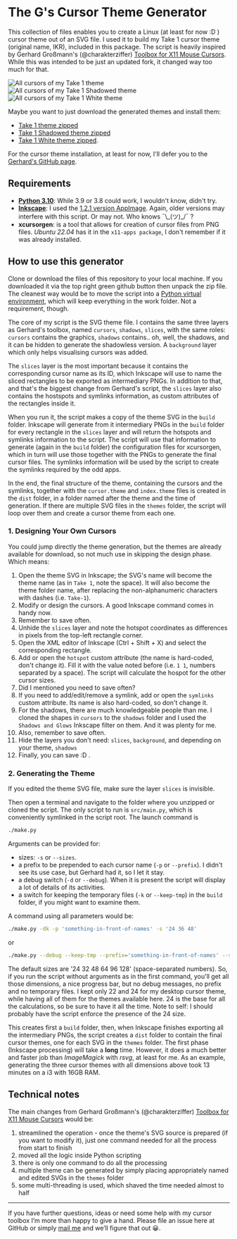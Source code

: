 # The G's Cursor Theme Generator

This collection of files enables you to create a Linux (at least for now :D ) cursor theme out of an SVG file. I used it to build my Take 1 cursor theme (original name, IKR), included in this package. The script is heavily inspired by Gerhard Großmann's (@charakterziffer) [Toolbox for X11 Mouse Cursors](https://github.com/charakterziffer/cursor-toolbox). While this was intended to be just an updated fork, it changed way too much for that.

![All cursors of my Take 1 theme](doc/preview-take-1.png)
![All cursors of my Take 1 Shadowed theme](doc/preview-take-1-shadowed.png)
![All cursors of my Take 1 White theme](doc/preview-take-1-white.png)

Maybe you want to just download the generated themes and install them:
- [Take 1 theme zipped](export/take-1-2022-08-18-154638.zip)
- [Take 1 Shadowed theme zipped](export/take-1-shadowed-2022-08-18-154235.zip)
- [Take 1 White theme zipped](export/take-1-white-2022-08-18-155029.zip).

For the cursor theme installation, at least for now, I'll defer you to the [Gerhard's GitHub page](https://github.com/charakterziffer/cursor-toolbox#install).

## Requirements

* [**Python 3.10**](https://www.python.org/): While 3.9 or 3.8 could work, I wouldn't know, didn't try.
* [**Inkscape**](https://inkscape.org/): I used the [1.2.1 version AppImage](https://inkscape.org/release/inkscape-1.2.1/gnulinux/appimage/). Again, older versions may interfere with this script. Or may not. Who knows ¯\\\_(ツ)\_/¯ ?
* **xcursorgen**: is a tool that allows for creation of cursor files from PNG files. *Ubuntu 22.04* has it in the `x11-apps package`, I don't remember if it was already installed.

## How to use this generator

Clone or download the files of this repository to your local machine. If you downloaded it via the top right green github button then unpack the zip file. The cleanest way would be to move the script into a [Python virtual environment](https://realpython.com/python-virtual-environments-a-primer/), which will keep everything in the work folder. Not a requirement, though.

The core of my script is the SVG theme file. I contains the same three layers as Gerhard's toolbox, named `cursors`, `shadows`, `slices`, with the same roles: `cursors` contains the graphics, `shadows` contains.. oh, well, the shadows, and it can be hidden to generate the shadowless version. A `background` layer which only helps visualising cursors was added.

The `slices` layer is the most important because it contains the corresponding cursor name as its ID, which Inkscape will use to name the sliced rectangles to be exported as intermediary PNGs. In addition to that, and that's the biggest change from Gerhard's script, the `slices` layer also contains the hostspots and symlinks information, as custom attributes of the rectangles inside it.

When you run it, the script makes a copy of the theme SVG in the `build` folder. Inkscape will generate from it intermediary PNGs in the `build` folder for every rectangle in the `slices` layer and will return the hotspots and symlinks information to the script. The script will use that information to generate (again in the `build` folder) the configuration files for xcursorgen, which in turn will use those together with the PNGs to generate the final cursor files. The symlinks information will be used by the script to create the symlinks required by the odd apps.

In the end, the final structure of the theme, containing the cursors and the symlinks, together with the `cursor.theme` and `index.theme` files is created in the `dist` folder, in a folder named after the theme and the time of generation. If there are multiple SVG files in the `themes` folder, the script will loop over them and create a cursor theme from each one.

### 1. Designing Your Own Cursors

You could jump directly the theme generation, but the themes are already available for download, so not much use in skipping the design phase. Which means:
1. Open the theme SVG in Inkscape; the SVG's name will become the theme name (as in `Take 1`, note the space). It will also become the theme folder name, after replacing the non-alphanumeric characters with dashes (i.e. `Take-1`).
2. Modify or design the cursors. A good Inkscape command comes in handy now.
3. Remember to save often.
4. Unhide the `slices` layer and note the hotspot coordinates as differences in pixels from the top-left rectangle corner.
5. Open the XML editor of Inkscape (Ctrl + Shift + X) and select the corresponding rectangle.
6. Add or open the `hotspot` custom attribute (the name is hard-coded, don't change it). Fill it with the value noted before (i.e. `1 1`, numbers separated by a space). The script will calculate the hospot for the other cursor sizes.
7. Did I mentioned you need to save often?
6. If you need to add/edit/remove a symlink, add or open the `symlinks` custom attribute. Its name is also hard-coded, so don't change it.
8. For the shadows, there are much knowledgeable people than me. I cloned the shapes in `cursors` to the `shadows` folder and I used the `Shadows and Glows` Inkscape filter on them. And it was plenty for me.
9. Also, remember to save often.
10. Hide the layers you don't need: `slices`, `background`, and depending on your theme, `shadows`
11. Finally, you can save :D .

### 2. Generating the Theme

If you edited the theme SVG file, make sure the layer `slices` is invisible.

Then open a terminal and navigate to the folder where you unzipped or cloned the script. The only script to run is `src/main.py`, which is conveniently symlinked in the script root. The launch command is

```Bash
./make.py
```

Arguments can be provided for:
- sizes: `-s` or `--sizes`.
- a prefix to be prepended to each cursor name (`-p` or `--prefix`). I didn't see its use case, but Gerhard had it, so I let it stay.
- a debug switch (`-d` or `--debug`). When it is present the script will display a lot of details of its activities.
- a switch for keeping the temporary files (`-k` or `--keep-tmp`) in the `build` folder, if you might want to examine them.

A command using all parameters would be:

```Bash
./make.py -dk -p 'something-in-front-of-names' -s '24 36 48'
```

or

```Bash
./make.py --debug --keep-tmp --prefix='something-in-front-of-names' --size='24 36 48'
```

The default sizes are '24 32 48 64 96 128' (space-separated numbers). So, if you run the script without arguments as in the first command, you'll get all those dimensions, a nice progress bar, but no debug messages, no prefix and no temporary files. I kept only 22 and 24 for my desktop cursor theme, while having all of them for the themes available here. 24 is the base for all the calculations, so be sure to have it all the time. Note to self: I should probably have the script enforce the presence of the 24 size.

This creates first a `build` folder, then, when Inkscape finishes exporting all the intermediary PNGs, the script creates a `dist` folder to contain the final cursor themes, one for each SVG in the `themes` folder. The first phase (Inkscape processing) will take a **long** time. However, it does a much better and faster job than *ImageMagick* with *rsvg*, at least for me. As an example, generating the three cursor themes with all dimensions above took 13 minutes on a i3 with 16GB RAM.

## Technical notes

The main changes from Gerhard Großmann's (@charakterziffer) [Toolbox for X11 Mouse Cursors](https://github.com/charakterziffer/cursor-toolbox) would be:
1. streamlined the operation - once the theme's SVG source is prepared (if you want to modify it), just one command needed for all the process from start to finish
2. moved all the logic inside Python scripting
3. there is only one command to do all the processing
4. multiple theme can be generated by simply placing appropriately named and edited SVGs in the `themes` folder
5. some multi-threading is used, which shaved the time needed almost to half

---

If you have further questions, ideas or need some help with my cursor toolbox I’m more than happy to give a hand. Please file an issue here at GitHub or simply [mail me](_dev2022@tenita.eu) and we’ll figure that out 😀.
